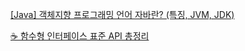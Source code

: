 [[Java] 객체지향 프로그래밍 언어 자바란? (특징, JVM, JDK)](https://ittrue.tistory.com/96)

[☕ 함수형 인터페이스 표준 API 총정리](https://inpa.tistory.com/entry/%E2%98%95-%ED%95%A8%EC%88%98%ED%98%95-%EC%9D%B8%ED%84%B0%ED%8E%98%EC%9D%B4%EC%8A%A4-API#%ED%91%9C%EC%A4%80_api_%EC%A2%85%EB%A5%98)
